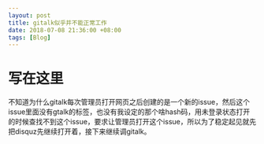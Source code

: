 ```yaml
---
layout: post
title: gitalk似乎并不能正常工作
date: 2018-07-08 21:36:00 +08:00
tags: [Blog]
---
```


# 写在这里
不知道为什么gitalk每次管理员打开网页之后创建的是一个新的issue，然后这个issue里面没有gtalk的标签，也没有我设定的那个啥hash码，用未登录状态打开的时候查找不到这个issue，要求让管理员打开这个issue，所以为了稳定起见就先把disquz先继续打开着，接下来继续调gitalk。
